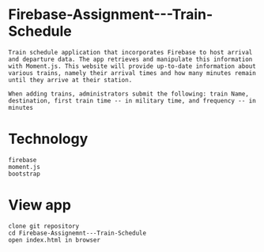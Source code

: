 # Firebase-Assignment---Train-Schedule

    Train schedule application that incorporates Firebase to host arrival and departure data. The app retrieves and manipulate this information with Moment.js. This website will provide up-to-date information about various trains, namely their arrival times and how many minutes remain until they arrive at their station.

    When adding trains, administrators submit the following: train Name, destination, first train time -- in military time, and frequency -- in minutes

# Technology
    firebase
    moment.js
    bootstrap

# View app
    clone git repository
    cd Firebase-Assignemnt---Train-Schedule
    open index.html in browser

